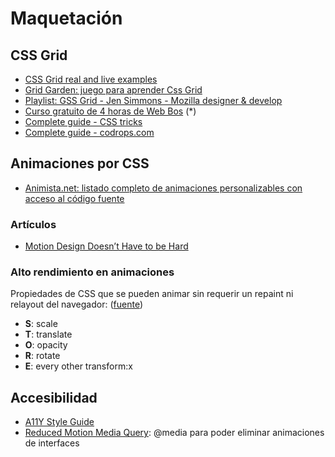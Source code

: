 # Maquetación

## CSS Grid

* [CSS Grid real and live examples](https://gridexamples.com/)
* [Grid Garden: juego para aprender Css Grid](http://cssgridgarden.com/#es)
* [Playlist: GSS Grid - Jen Simmons - Mozilla designer & develop](https://www.youtube.com/playlist?list=PLbSquHt1VCf1x_-1ytlVMT0AMwADlWtc1)
* [Curso gratuito de 4 horas de Web Bos](https://cssgrid.io/) \(\*\)
* [Complete guide - CSS tricks](https://css-tricks.com/snippets/css/complete-guide-grid/)
* [Complete guide - codrops.com](https://tympanus.net/codrops/css_reference/grid/)

## Animaciones por CSS

* [Animista.net: listado completo de animaciones personalizables con acceso al código fuente](http://animista.net/)

### Artículos

* [Motion Design Doesn’t Have to be Hard](https://medium.com/google-design/motion-design-doesnt-have-to-be-hard-33089196e6c2)

### Alto rendimiento en animaciones 

Propiedades de CSS que se pueden animar sin requerir un repaint ni relayout del navegador: \([fuente](https://www.html5rocks.com/en/tutorials/speed/high-performance-animations/)\)

* **S**: scale
* **T**: translate
* **O**: opacity
* **R**: rotate
* **E**: every other transform:x

## Accesibilidad

* [A11Y Style Guide](https://a11y-style-guide.com/style-guide/)
* [Reduced Motion Media Query](https://css-tricks.com/introduction-reduced-motion-media-query/): @media para poder eliminar animaciones de interfaces





